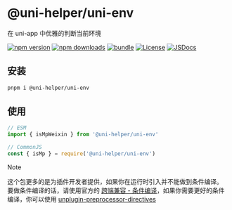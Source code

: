# @uni-helper/uni-env

在 uni-app 中优雅的判断当前环境

[![npm version][npm-version-src]][npm-version-href]
[![npm downloads][npm-downloads-src]][npm-downloads-href]
[![bundle][bundle-src]][bundle-href]
[![License][license-src]][license-href]
[![JSDocs][jsdocs-src]][jsdocs-href]

## 安装

```sh
pnpm i @uni-helper/uni-env
```

## 使用

```js
// ESM
import { isMpWeixin } from '@uni-helper/uni-env'

// CommonJS
const { isMp } = require('@uni-helper/uni-env')
```

> [!NOTE]
> 这个包更多的是为插件开发者提供，如果你在运行时引入并不能做到条件编译。
> 要做条件编译的话，请使用官方的 [跨端兼容 - 条件编译](https://uniapp.dcloud.net.cn/tutorial/platform.html#preprocessor)，如果你需要更好的条件编译，你可以使用 [unplugin-preprocessor-directives](https://github.com/KeJunMao/unplugin-preprocessor-directives)

[npm-version-src]: https://img.shields.io/npm/v/@uni-helper/uni-env?style=flat&colorA=18181B&colorB=F0DB4F
[npm-version-href]: https://npmjs.com/package/@uni-helper/uni-env
[npm-downloads-src]: https://img.shields.io/npm/dm/@uni-helper/uni-env?style=flat&colorA=18181B&colorB=F0DB4F
[npm-downloads-href]: https://npmjs.com/package/@uni-helper/uni-env
[bundle-src]: https://img.shields.io/bundlephobia/minzip/@uni-helper/uni-env?style=flat&colorA=18181B&colorB=F0DB4F
[bundle-href]: https://bundlephobia.com/result?p=@uni-helper/uni-env
[license-src]: https://img.shields.io/github/license/uni-helper/uni-env.svg?style=flat&colorA=18181B&colorB=F0DB4F
[license-href]: https://github.com/uni-helper/uni-env/blob/main/LICENSE
[jsdocs-src]: https://img.shields.io/badge/jsDocs.io-reference-18181B?style=flat&colorA=18181B&colorB=F0DB4F
[jsdocs-href]: https://www.jsdocs.io/package/@uni-helper/uni-env
